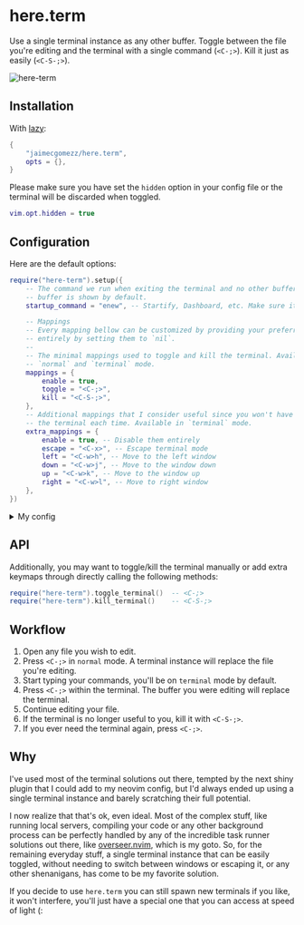 # here.term

Use a single terminal instance as any other buffer. Toggle between the file you're editing and the terminal with a single command (`<C-;>`). Kill it just as easily (`<C-S-;>`).

![here-term](https://github.com/user-attachments/assets/f11c1456-e299-4b17-9eb4-b710015b0c52)


## Installation

With [lazy](https://github.com/folke/lazy.nvim):
```lua
{
    "jaimecgomezz/here.term",
    opts = {},
}
```

Please make sure you have set the `hidden` option in your config file or the terminal will be discarded when toggled. 
```lua
vim.opt.hidden = true
```


## Configuration

Here are the default options:
```lua
require("here-term").setup({
    -- The command we run when exiting the terminal and no other buffers are listed. An empty
    -- buffer is shown by default. 
    startup_command = "enew", -- Startify, Dashboard, etc. Make sure it has been loaded before `here.term`.

    -- Mappings
    -- Every mapping bellow can be customized by providing your preferred combo, or disabled
    -- entirely by setting them to `nil`.
    --
    -- The minimal mappings used to toggle and kill the terminal. Available in
    -- `normal` and `terminal` mode.
    mappings = {
        enable = true,
        toggle = "<C-;>",
        kill = "<C-S-;>",
    },
    -- Additional mappings that I consider useful since you won't have to escape (<C-\><C-n>)
    -- the terminal each time. Available in `terminal` mode.
    extra_mappings = {
        enable = true, -- Disable them entirely
        escape = "<C-x>", -- Escape terminal mode
        left = "<C-w>h", -- Move to the left window
        down = "<C-w>j", -- Move to the window down
        up = "<C-w>k", -- Move to the window up
        right = "<C-w>l", -- Move to right window
    },
})
```
<details>
<summary>My config</summary>


- [vim-startify](https://github.com/mhinz/vim-startify): My preferred start page plugin.
- [flatten.nvim](https://github.com/willothy/flatten.nvim): Prevent nesting terminal sessions within Neovim. Incredible stuff!

```lua
-- Lazy config terminal
return {
  {
    "jaimecgomezz/here.term",
    dependencies = { "mhinz/vim-startify" },
    opts = { startup_command = "Startify" },
  },
  {
    "willothy/flatten.nvim",
    priority = 1001,
    opts = function()
      local saved_terminal

      return {
        callbacks = {
          should_block = function(argv)
            return vim.tbl_contains(argv, "-b") or vim.tbl_contains(argv, "-d")
          end,
          pre_open = function()
            if vim.bo.buftype == "terminal" then
              saved_terminal = vim.api.nvim_get_current_buf()
            end
          end,
          post_open = function(bufnr, winnr, ft, is_blocking)
            if is_blocking and saved_terminal then
              saved_terminal:close()
            else
              vim.api.nvim_set_current_win(winnr)
            end
          end,
          block_end = function()
            vim.schedule(function()
              if saved_terminal then
                saved_terminal:open()
                saved_terminal = nil
              end
            end)
          end,
        },
      }
    end,
  },
}
```
</details>


## API

Additionally, you may want to toggle/kill the terminal manually or add extra keymaps through directly calling the
following methods:

```lua
require("here-term").toggle_terminal()  -- <C-;>
require("here-term").kill_terminal()    -- <C-S-;>
```


## Workflow

1. Open any file you wish to edit.
2. Press `<C-;>` in `normal` mode. A terminal instance will replace the file you're editing.
3. Start typing your commands, you'll be on `terminal` mode by default.
4. Press `<C-;>` within the terminal. The buffer you were editing will replace the terminal.
5. Continue editing your file.
6. If the terminal is no longer useful to you, kill it with `<C-S-;>`.
7. If you ever need the terminal again, press `<C-;>`.


## Why

I've used most of the terminal solutions out there, tempted by the next shiny plugin that I could add to my neovim config, but I'd always ended up using a single terminal instance and barely scratching their full potential.

I now realize that that's ok, even ideal. Most of the complex stuff, like running local servers, compiling your code or any other background process can be perfectly handled by any of the incredible task runner solutions out there, like [overseer.nvim](https://github.com/stevearc/overseer.nvim), which is my goto. So, for the remaining everyday stuff, a single terminal instance that can be easily toggled, without needing to switch between windows or escaping it, or any other shenanigans, has come to be my favorite solution.

If you decide to use `here.term` you can still spawn new terminals if you like, it won't interfere, you'll just have a special one that you can access at speed of light (:
